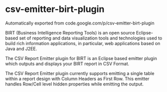 # csv-emitter-birt-plugin
Automatically exported from code.google.com/p/csv-emitter-birt-plugin

BIRT (Business Intelligence Reporting Tools) is an open source Eclipse-based set of reporting and data visualization tools and technologies used to build rich information applications, in particular, web applications based on Java and J2EE.

The CSV Report Emitter plugin for BIRT is an Eclipse based emitter plugin which outputs and displays your BIRT report in CSV Format.

The CSV Report Emitter plugin currently supports emitting a single table within a report design with Column Headers as First Row. This emitter handles Row/Cell level hidden properties while emitting the output.
